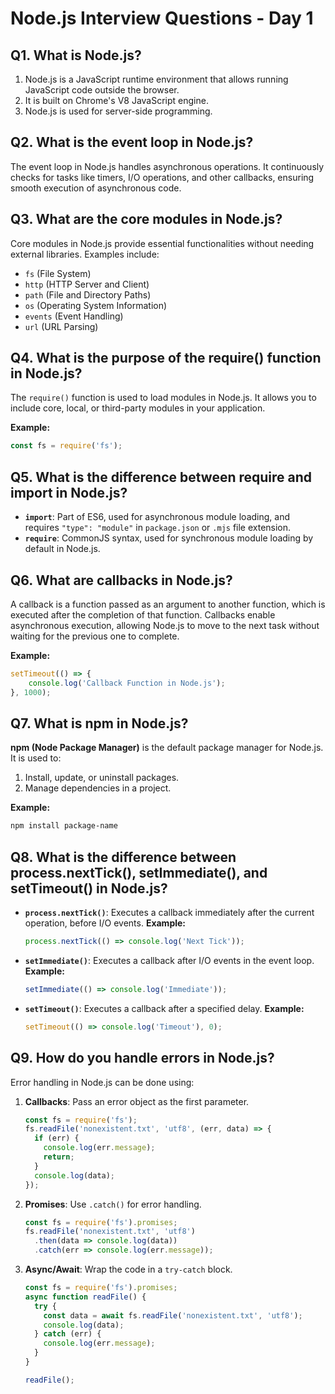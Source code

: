 # Node.js Interview Questions - Day 1

## Q1. What is Node.js?
1. Node.js is a JavaScript runtime environment that allows running JavaScript code outside the browser.
2. It is built on Chrome's V8 JavaScript engine.
3. Node.js is used for server-side programming.

## Q2. What is the event loop in Node.js?
The event loop in Node.js handles asynchronous operations. It continuously checks for tasks like timers, I/O operations, and other callbacks, ensuring smooth execution of asynchronous code.

## Q3. What are the core modules in Node.js?
Core modules in Node.js provide essential functionalities without needing external libraries. Examples include:
- `fs` (File System)
- `http` (HTTP Server and Client)
- `path` (File and Directory Paths)
- `os` (Operating System Information)
- `events` (Event Handling)
- `url` (URL Parsing)

## Q4. What is the purpose of the require() function in Node.js?
The `require()` function is used to load modules in Node.js. It allows you to include core, local, or third-party modules in your application.

**Example:**
```javascript
const fs = require('fs');
```

## Q5. What is the difference between require and import in Node.js?
- **`import`**: Part of ES6, used for asynchronous module loading, and requires `"type": "module"` in `package.json` or `.mjs` file extension.
- **`require`**: CommonJS syntax, used for synchronous module loading by default in Node.js.

## Q6. What are callbacks in Node.js?
A callback is a function passed as an argument to another function, which is executed after the completion of that function. Callbacks enable asynchronous execution, allowing Node.js to move to the next task without waiting for the previous one to complete.

**Example:**
```javascript
setTimeout(() => {
    console.log('Callback Function in Node.js');
}, 1000);
```

## Q7. What is npm in Node.js?
**npm (Node Package Manager)** is the default package manager for Node.js. It is used to:
1. Install, update, or uninstall packages.
2. Manage dependencies in a project.

**Example:**
```bash
npm install package-name
```

## Q8. What is the difference between process.nextTick(), setImmediate(), and setTimeout() in Node.js?
- **`process.nextTick()`**: Executes a callback immediately after the current operation, before I/O events.
  **Example:**
  ```javascript
  process.nextTick(() => console.log('Next Tick'));
  ```

- **`setImmediate()`**: Executes a callback after I/O events in the event loop.
  **Example:**
  ```javascript
  setImmediate(() => console.log('Immediate'));
  ```

- **`setTimeout()`**: Executes a callback after a specified delay.
  **Example:**
  ```javascript
  setTimeout(() => console.log('Timeout'), 0);
  ```

## Q9. How do you handle errors in Node.js?
Error handling in Node.js can be done using:

1. **Callbacks**: Pass an error object as the first parameter.
   ```javascript
   const fs = require('fs');
   fs.readFile('nonexistent.txt', 'utf8', (err, data) => {
     if (err) {
       console.log(err.message);
       return;
     }
     console.log(data);
   });
   ```

2. **Promises**: Use `.catch()` for error handling.
   ```javascript
   const fs = require('fs').promises;
   fs.readFile('nonexistent.txt', 'utf8')
     .then(data => console.log(data))
     .catch(err => console.log(err.message));
   ```

3. **Async/Await**: Wrap the code in a `try-catch` block.
   ```javascript
   const fs = require('fs').promises;
   async function readFile() {
     try {
       const data = await fs.readFile('nonexistent.txt', 'utf8');
       console.log(data);
     } catch (err) {
       console.log(err.message);
     }
   }

   readFile();
   ```
